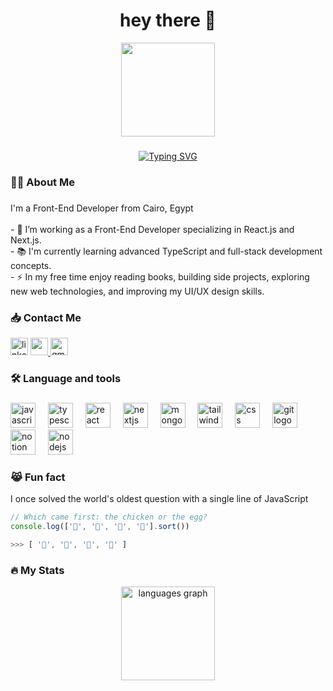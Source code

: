 <h1 align="center">hey there 👋 
  
</h1>

<div align="center">
  <img height="150" src="https://media.giphy.com/media/v1.Y2lkPWVjZjA1ZTQ3cWl0ajRoZmptczRzZHc4Znk5MWJkeDdzZmh0eGRuMThvMHN0Zms5NSZlcD12MV9zdGlja2Vyc19zZWFyY2gmY3Q9cw/2zeji2UedvZzvIZ45N/giphy.gif"  />
</div>

###

<div align="center">
  <a href="https://git.io/typing-svg"><img src="https://readme-typing-svg.herokuapp.com?font=Fira+Code&pause=1000&center=true&vCenter=true&random=true&width=600&lines=Transforming+visions+into+responsive+realities;Design-driven%2C+code-powered;From+concept+to+code+%E2%80%94+crafting+the+web;Always+Learning+New+Things" alt="Typing SVG" /></a>
</div>




###

<h3 align="left">👩‍💻  About Me</h3>

###

<p align="left">I'm a Front-End Developer from Cairo, Egypt<br><br>- 🔭 I’m working as a Front-End Developer specializing in React.js and Next.js.<br>- 📚 I'm currently learning advanced TypeScript and full-stack development concepts.<br>- ⚡ In my free time enjoy reading books, building side projects, exploring new web technologies, and improving my UI/UX design skills.</p>

###
<h3 align="left">📥  Contact Me</h3>

<div align="left">
  <img src="https://img.shields.io/static/v1?message=LinkedIn&logo=linkedin&label=&color=0077B5&logoColor=white&labelColor=&style=for-the-badge" height="28" alt="linkedin logo"  />
  <a href="https://drive.google.com/file/d/1XjAbRNFCEI-3MgH3ERW6b2uanJAO2a48/view?usp=sharing">
      <img src="https://img.shields.io/badge/My CV-004520?style=flat-square&logo=googledrive&logoColor=white" style="height:28px; object-fit:contain;"/>
  </a>

<a href="remonhanyz@hotmail.com" target="_blank">
    <img src="https://img.shields.io/static/v1?message=Mail&logo=gmail&label=&color=D14836&logoColor=white&labelColor=&style=for-the-badge" height="28" alt="gmail logo"  />
  </a>
</div>


###

<h3 align="left">🛠 Language and tools</h3>

###

<div align="left">
  <img src="https://cdn.jsdelivr.net/gh/devicons/devicon/icons/javascript/javascript-original.svg" height="40" alt="javascript logo"  />
  <img width="12" />
  <img src="https://cdn.jsdelivr.net/gh/devicons/devicon/icons/typescript/typescript-original.svg" height="40" alt="typescript logo"  />
  <img width="12" />
  <img src="https://cdn.jsdelivr.net/gh/devicons/devicon/icons/react/react-original.svg" height="40" alt="react logo"  />
  <img width="12" />
  <img src="https://cdn.jsdelivr.net/gh/devicons/devicon/icons/nextjs/nextjs-original.svg" height="40" alt="nextjs logo"  />
  <img width="12" />
  <img src="https://cdn.jsdelivr.net/gh/devicons/devicon/icons/mongodb/mongodb-original.svg" height="40" alt="mongodb logo"  />
  <img width="12" />
  <img src="https://cdn.jsdelivr.net/gh/devicons/devicon/icons/tailwindcss/tailwindcss-original-wordmark.svg" height="40" alt="tailwindcss logo"  />
  <img width="12" />
  <img src="https://cdn.jsdelivr.net/gh/devicons/devicon/icons/css3/css3-original.svg" height="40" alt="css logo"  />
  <img width="12" />
  <img src="https://cdn.jsdelivr.net/gh/devicons/devicon/icons/git/git-original.svg" height="40" alt="git logo"  />
  <img width="12" />
  <img src="https://cdn.jsdelivr.net/gh/devicons/devicon/icons/notion/notion-original.svg" height="40" alt="notion logo"  />
  <img width="12" />
  <img src="https://cdn.jsdelivr.net/gh/devicons/devicon/icons/nodejs/nodejs-original.svg" height="40" alt="nodejs logo"  />
</div>

###

<h3 align="left">😹 Fun fact</h3> <p>I once solved the world's oldest question with a single line of JavaScript</p>
<!-- wi*quL3fcV -->

```javascript
// Which came first: the chicken or the egg?
console.log(['🥚', '🐣', '🐥', '🐔'].sort())

>>> [ '🐔', '🐣', '🐥', '🥚' ]
```

###

<h3 align="left">🔥   My Stats</h3>


<div align="center">
  <img src="https://github-readme-stats.vercel.app/api/top-langs?username=Remonhanyz&locale=en&hide_title=false&layout=compact&card_width=320&langs_count=5&theme=dracula&hide_border=false&order=2" height="150" alt="languages graph"  />
</div>

###

<!-- <p align="center">
  <img src="https://raw.githubusercontent.com/platane/snk/output/github-contribution-grid-snake-dark.svg">
</p> -->

